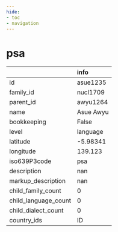 ```yaml
---
hide:
- toc
- navigation
---
```

# psa
|                      | info      |
|:---------------------|:----------|
| id                   | asue1235  |
| family_id            | nucl1709  |
| parent_id            | awyu1264  |
| name                 | Asue Awyu |
| bookkeeping          | False     |
| level                | language  |
| latitude             | -5.98341  |
| longitude            | 139.123   |
| iso639P3code         | psa       |
| description          | nan       |
| markup_description   | nan       |
| child_family_count   | 0         |
| child_language_count | 0         |
| child_dialect_count  | 0         |
| country_ids          | ID        |